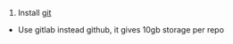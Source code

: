 1. Install [git](https://git-scm.com/downloads)

- Use gitlab instead github, it gives 10gb storage per repo